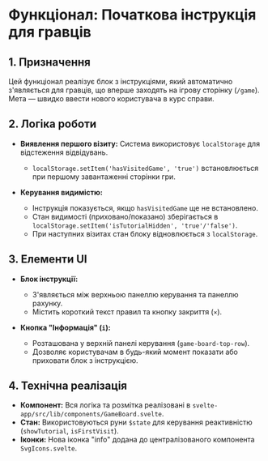 # Функціонал: Початкова інструкція для гравців

## 1. Призначення

Цей функціонал реалізує блок з інструкціями, який автоматично з'являється для гравців, що вперше заходять на ігрову сторінку (`/game`). Мета — швидко ввести нового користувача в курс справи.

## 2. Логіка роботи

- **Виявлення першого візиту:** Система використовує `localStorage` для відстеження відвідувань.
  - `localStorage.setItem('hasVisitedGame', 'true')` встановлюється при першому завантаженні сторінки гри.

- **Керування видимістю:**
  - Інструкція показується, якщо `hasVisitedGame` ще не встановлено.
  - Стан видимості (приховано/показано) зберігається в `localStorage.setItem('isTutorialHidden', 'true'/'false')`.
  - При наступних візитах стан блоку відновлюється з `localStorage`.

## 3. Елементи UI

- **Блок інструкції:**
  - З'являється між верхньою панеллю керування та панеллю рахунку.
  - Містить короткий текст правил та кнопку закриття (`×`).

- **Кнопка "Інформація" (`i`):**
  - Розташована у верхній панелі керування (`game-board-top-row`).
  - Дозволяє користувачам в будь-який момент показати або приховати блок з інструкцією.

## 4. Технічна реалізація

- **Компонент:** Вся логіка та розмітка реалізовані в `svelte-app/src/lib/components/GameBoard.svelte`.
- **Стан:** Використовуються руни `$state` для керування реактивністю (`showTutorial`, `isFirstVisit`).
- **Іконки:** Нова іконка "info" додана до централізованого компонента `SvgIcons.svelte`. 